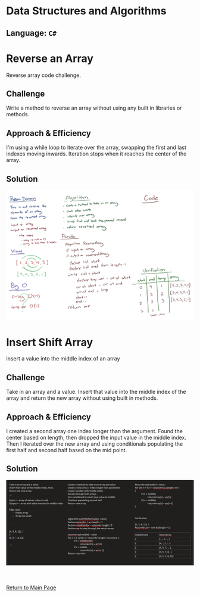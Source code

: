 # Data Structures and Algorithms
## Language: `C#`

# Reverse an Array
Reverse array code challenge.

## Challenge
Write a method to reverse an array without using any built in libraries or methods.

## Approach & Efficiency
I'm using a while loop to iterate over the array, swapping the first and last indexes moving inwards.  Iteration stops when it reaches the center of the array.

## Solution
![array reverse whiteboard](./assets/array-reverse.jpg)



# Insert Shift Array
insert a value into the middle index of an array

## Challenge
Take in an array and a value.  Insert that value into the middle index of the array and return the new array without using built in methods.

## Approach & Efficiency
I created a second array one index longer than the argument.  Found the center based on length, then dropped the input value in the middle index.  Then I iterated over the new array and using conditionals populating the first half and second half based on the mid point.

## Solution
![array insert shift](./assets/insertShiftArray.png)




<br><br>
[Return to Main Page](../README.md)
